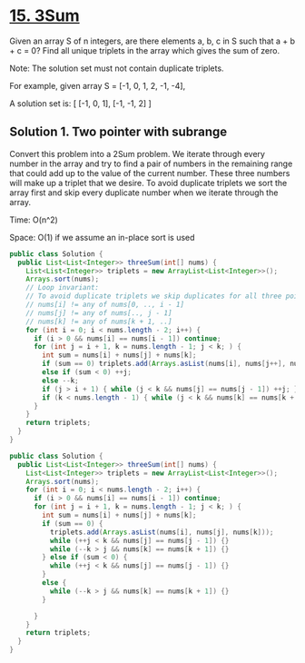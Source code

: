 # [15. 3Sum](https://leetcode.com/problems/3sum/)

Given an array S of n integers, are there elements a, b, c in S such that a + b + c = 0? Find all unique triplets in the array which gives the sum of zero.

Note: The solution set must not contain duplicate triplets.

For example, given array S = [-1, 0, 1, 2, -1, -4],

A solution set is:
[
  [-1, 0, 1],
  [-1, -1, 2]
]

## Solution 1. Two pointer with subrange

Convert this problem into a 2Sum problem. We iterate through every number in the array and try to find a pair of numbers in the remaining range that could add up to the value of the current number. These three numbers will make up a triplet that we desire. To avoid duplicate triplets we sort the array first and skip every duplicate number when we iterate through the array.

Time: O(n^2)

Space: O(1) if we assume an in-place sort is used

```java
public class Solution {
  public List<List<Integer>> threeSum(int[] nums) {
    List<List<Integer>> triplets = new ArrayList<List<Integer>>();
    Arrays.sort(nums);
    // Loop invariant:
    // To avoid duplicate triplets we skip duplicates for all three pointers. Therefore
    // nums[i] != any of nums[0, .., i - 1]
    // nums[j] != any of nums[.., j - 1]
    // nums[k] != any of nums[k + 1, ..]
    for (int i = 0; i < nums.length - 2; i++) {
      if (i > 0 && nums[i] == nums[i - 1]) continue;
      for (int j = i + 1, k = nums.length - 1; j < k; ) {
        int sum = nums[i] + nums[j] + nums[k];
        if (sum == 0) triplets.add(Arrays.asList(nums[i], nums[j++], nums[k--]));
        else if (sum < 0) ++j;
        else --k;
        if (j > i + 1) { while (j < k && nums[j] == nums[j - 1]) ++j; }
        if (k < nums.length - 1) { while (j < k && nums[k] == nums[k + 1]) --k; }
      }
    }
    return triplets;
  }
}
```

```java
public class Solution {
  public List<List<Integer>> threeSum(int[] nums) {
    List<List<Integer>> triplets = new ArrayList<List<Integer>>();
    Arrays.sort(nums);
    for (int i = 0; i < nums.length - 2; i++) {
      if (i > 0 && nums[i] == nums[i - 1]) continue;
      for (int j = i + 1, k = nums.length - 1; j < k; ) {
        int sum = nums[i] + nums[j] + nums[k];
        if (sum == 0) {
          triplets.add(Arrays.asList(nums[i], nums[j], nums[k]));
          while (++j < k && nums[j] == nums[j - 1]) {}
          while (--k > j && nums[k] == nums[k + 1]) {}
        } else if (sum < 0) {
          while (++j < k && nums[j] == nums[j - 1]) {}
        }
        else {
          while (--k > j && nums[k] == nums[k + 1]) {}
        }

      }
    }
    return triplets;
  }
}
```
